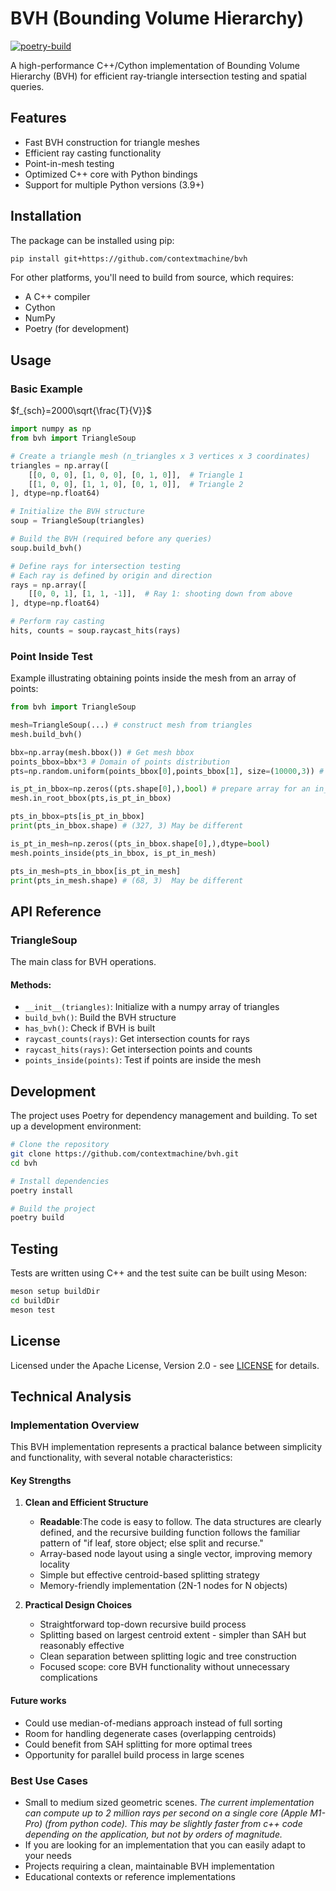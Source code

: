 # BVH (Bounding Volume Hierarchy)

[![poetry-build](https://github.com/contextmachine/bvh/actions/workflows/poetry-build.yml/badge.svg)](https://github.com/contextmachine/bvh/actions/workflows/poetry-build.yml)

A high-performance C++/Cython implementation of Bounding Volume Hierarchy (BVH) for efficient ray-triangle intersection testing and spatial queries.

## Features

- Fast BVH construction for triangle meshes
- Efficient ray casting functionality
- Point-in-mesh testing
- Optimized C++ core with Python bindings
- Support for multiple Python versions (3.9+)

## Installation

The package can be installed using pip:

```bash
pip install git+https://github.com/contextmachine/bvh
```

For other platforms, you'll need to build from source, which requires:
- A C++ compiler
- Cython
- NumPy
- Poetry (for development)

## Usage

### Basic Example
$f_{sch}=2000\sqrt{\frac{T}{V}}$
```python
import numpy as np
from bvh import TriangleSoup

# Create a triangle mesh (n_triangles x 3 vertices x 3 coordinates)
triangles = np.array([
    [[0, 0, 0], [1, 0, 0], [0, 1, 0]],  # Triangle 1
    [[1, 0, 0], [1, 1, 0], [0, 1, 0]],  # Triangle 2
], dtype=np.float64)

# Initialize the BVH structure
soup = TriangleSoup(triangles)

# Build the BVH (required before any queries)
soup.build_bvh()

# Define rays for intersection testing
# Each ray is defined by origin and direction
rays = np.array([
    [[0, 0, 1], [1, 1, -1]],  # Ray 1: shooting down from above
], dtype=np.float64)

# Perform ray casting
hits, counts = soup.raycast_hits(rays)
```

### Point Inside Test
Example illustrating obtaining points inside the mesh from an array of points:
```python
from bvh import TriangleSoup

mesh=TriangleSoup(...) # construct mesh from triangles
mesh.build_bvh()

bbx=np.array(mesh.bbox()) # Get mesh bbox
points_bbox=bbx*3 # Domain of points distribution
pts=np.random.uniform(points_bbox[0],points_bbox[1], size=(10000,3)) # generate random points

is_pt_in_bbox=np.zeros((pts.shape[0],),bool) # prepare array for an in_root_bbox test result.
mesh.in_root_bbox(pts,is_pt_in_bbox)

pts_in_bbox=pts[is_pt_in_bbox]
print(pts_in_bbox.shape) # (327, 3) May be different

is_pt_in_mesh=np.zeros((pts_in_bbox.shape[0],),dtype=bool)
mesh.points_inside(pts_in_bbox, is_pt_in_mesh)

pts_in_mesh=pts_in_bbox[is_pt_in_mesh]
print(pts_in_mesh.shape) # (68, 3)  May be different
```

## API Reference

### TriangleSoup

The main class for BVH operations.

#### Methods:

- `__init__(triangles)`: Initialize with a numpy array of triangles
- `build_bvh()`: Build the BVH structure
- `has_bvh()`: Check if BVH is built
- `raycast_counts(rays)`: Get intersection counts for rays
- `raycast_hits(rays)`: Get intersection points and counts
- `points_inside(points)`: Test if points are inside the mesh

## Development

The project uses Poetry for dependency management and building. To set up a development environment:

```bash
# Clone the repository
git clone https://github.com/contextmachine/bvh.git
cd bvh

# Install dependencies
poetry install

# Build the project
poetry build
```

## Testing

Tests are written using C++ and the test suite can be built using Meson:

```bash
meson setup buildDir
cd buildDir
meson test
```

## License

Licensed under the Apache License, Version 2.0 - see [LICENSE](LICENSE) for details.


## Technical Analysis

### Implementation Overview

This BVH implementation represents a practical balance between simplicity and functionality, with several notable characteristics:

#### Key Strengths

1. **Clean and Efficient Structure**
   - **Readable**:The code is easy to follow. The data structures are clearly defined, and the recursive building function follows the familiar pattern of "if leaf, store object; else split and recurse."
   - Array-based node layout using a single vector, improving memory locality
   - Simple but effective centroid-based splitting strategy
   - Memory-friendly implementation (2N-1 nodes for N objects)

2. **Practical Design Choices**
   - Straightforward top-down recursive build process
   - Splitting based on largest centroid extent - simpler than SAH but reasonably effective
   - Clean separation between splitting logic and tree construction
   - Focused scope: core BVH functionality without unnecessary complications

#### Future works
   - Could use median-of-medians approach instead of full sorting
   - Room for handling degenerate cases (overlapping centroids)
   - Could benefit from SAH splitting for more optimal trees
   - Opportunity for parallel build process in large scenes

### Best Use Cases
- Small to medium sized geometric scenes. 
    *The current implementation can compute up to 2 million rays per second on a single core (Apple M1-Pro) (from python code). This may be slightly faster from c++ code depending on the application, but not by orders of magnitude.*
- If you are looking for an implementation that you can easily adapt to your needs
- Projects requiring a clean, maintainable BVH implementation
- Educational contexts or reference implementations

